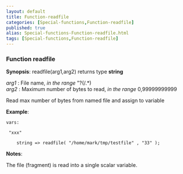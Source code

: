 ```yaml
---
layout: default
title: Function-readfile
categories: [Special-functions,Function-readfile]
published: true
alias: Special-functions-Function-readfile.html
tags: [Special-functions,Function-readfile]
---
```


### Function readfile

**Synopsis**: readfile(arg1,arg2) returns type **string**

  
 *arg1* : File name, *in the range* "?(/.\*)   
 *arg2* : Maximum number of bytes to read, *in the range* 0,99999999999
  

Read max number of bytes from named file and assign to variable

**Example**:  
   

~~~~
vars:

 "xxx"   

    string => readfile( "/home/mark/tmp/testfile" , "33" );
~~~~

**Notes**:  
   

The file (fragment) is read into a single scalar variable.
